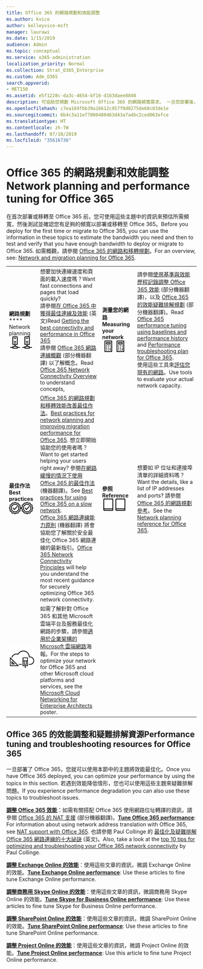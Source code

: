 ```yaml
---
title: Office 365 的網路規劃和效能調整
ms.author: kvice
author: kelleyvice-msft
manager: laurawi
ms.date: 1/15/2019
audience: Admin
ms.topic: conceptual
ms.service: o365-administration
localization_priority: Normal
ms.collection: Strat_O365_Enterprise
ms.custom: Adm_O365
search.appverid:
- MET150
ms.assetid: e5f1228c-da3c-4654-bf16-d163daee8848
description: 可協助您規劃 Microsoft Office 365 的網路頻寬需求。 一旦您部署後，請回到這裡來微調，並疑難排解 Office 365 的效能。
ms.openlocfilehash: c7ea169fbb39a16612c957f0d0275de60c83de1e
ms.sourcegitcommit: 6b4c3a11ef7000480463d43a7a4bc2ced063efce
ms.translationtype: HT
ms.contentlocale: zh-TW
ms.lasthandoff: 07/10/2019
ms.locfileid: "35616736"
---
```

# <a name="network-planning-and-performance-tuning-for-office-365"></a><span data-ttu-id="fe46d-104">Office 365 的網路規劃和效能調整</span><span class="sxs-lookup"><span data-stu-id="fe46d-104">Network planning and performance tuning for Office 365</span></span>
<span data-ttu-id="fe46d-105">在首次部署或移轉至 Office 365 前，您可使用這些主題中的資訊來預估所需頻寬，然後測試並確認您有足夠的頻寬以部署或移轉至 Office 365。</span><span class="sxs-lookup"><span data-stu-id="fe46d-105">Before you deploy for the first time or migrate to Office 365, you can use the information in these topics to estimate the bandwidth you need and then to test and verify that you have enough bandwidth to deploy or migrate to Office 365.</span></span> <span data-ttu-id="fe46d-106">如需概觀，請參閱 [Office 365 的網路和移轉規劃](network-and-migration-planning.md)。</span><span class="sxs-lookup"><span data-stu-id="fe46d-106">For an overview, see: [Network and migration planning for Office 365](network-and-migration-planning.md).</span></span>
  
|||||
|:-----|:-----|:-----|:-----|
|<span data-ttu-id="fe46d-107">**網路規劃**</span><span class="sxs-lookup"><span data-stu-id="fe46d-107">\*\*\*\* Network planning</span></span> <br/> <span data-ttu-id="fe46d-108">![網路](media/5e9dcd06-601b-4b28-88dc-f524e7548794.png)</span><span class="sxs-lookup"><span data-stu-id="fe46d-108">![Network](media/5e9dcd06-601b-4b28-88dc-f524e7548794.png)</span></span>           <br/> |<span data-ttu-id="fe46d-109">想要加快連線速度和頁面的載入速度嗎？</span><span class="sxs-lookup"><span data-stu-id="fe46d-109">Want fast connections and pages that load quickly?</span></span>  <br/> <span data-ttu-id="fe46d-110">請參閱[在 Office 365 中獲得最佳連線及效能](https://aka.ms/o365perfprinciples) (英文)</span><span class="sxs-lookup"><span data-stu-id="fe46d-110">Read [Getting the best connectivity and performance in Office 365](https://aka.ms/o365perfprinciples)</span></span> <br/> <span data-ttu-id="fe46d-111">請參閱 [Office 365 網路連線概觀](https://docs.microsoft.com/zh-TW/office365/enterprise/office-365-networking-overview) (部分機器翻譯) 以了解概念。</span><span class="sxs-lookup"><span data-stu-id="fe46d-111">Read [Office 365 Network Connectivity Overview](https://docs.microsoft.com/en-us/office365/enterprise/office-365-networking-overview) to understand concepts,</span></span>  <br/> |<span data-ttu-id="fe46d-112">**測量您的網路**</span><span class="sxs-lookup"><span data-stu-id="fe46d-112">**Measuring your network**</span></span> <br/> <span data-ttu-id="fe46d-113">![計算器](media/d690a132-4884-40eb-a918-526bb3dff3cc.png)</span><span class="sxs-lookup"><span data-stu-id="fe46d-113">![Calculator](media/d690a132-4884-40eb-a918-526bb3dff3cc.png)</span></span>           <br/> |<span data-ttu-id="fe46d-114">請參閱[使用基準與效能歷程記錄調整 Office 365 效能](performance-tuning-using-baselines-and-history.md) (部分機器翻譯)，以及 [Office 365 的效能疑難排解規劃](performance-troubleshooting-plan.md) (部分機器翻譯)。</span><span class="sxs-lookup"><span data-stu-id="fe46d-114">Read [Office 365 performance tuning using baselines and performance history](performance-tuning-using-baselines-and-history.md) and [Performance troubleshooting plan for Office 365](performance-troubleshooting-plan.md).</span></span>  <br/> <span data-ttu-id="fe46d-115">使用這些工具來[評估您現有的網路](network-and-migration-planning.md#calculators)。</span><span class="sxs-lookup"><span data-stu-id="fe46d-115">Use tools to evaluate your actual network capacity.</span></span>  <br/> |
|<span data-ttu-id="fe46d-116">**最佳作法**</span><span class="sxs-lookup"><span data-stu-id="fe46d-116">**Best practices**</span></span> <br/> <span data-ttu-id="fe46d-117">![最佳作法](media/2a659a5c-1007-47d3-a6c6-a19e018ab29b.png)</span><span class="sxs-lookup"><span data-stu-id="fe46d-117">![Best practices](media/2a659a5c-1007-47d3-a6c6-a19e018ab29b.png)</span></span>           <br/> |<span data-ttu-id="fe46d-118">[Office 365 的網路規劃和移轉效能改善最佳作法](network-and-migration-planning.md#BestPractices)。</span><span class="sxs-lookup"><span data-stu-id="fe46d-118">[Best practices for network planning and improving migration performance for Office 365](network-and-migration-planning.md#BestPractices).</span></span> <span data-ttu-id="fe46d-119">想立即開始協助您的使用者嗎？</span><span class="sxs-lookup"><span data-stu-id="fe46d-119">Want to get started helping your users right away?</span></span> <span data-ttu-id="fe46d-120">參閱[在網路緩慢的情況下使用 Office 365 的最佳作法](https://support.office.com/article/fd16c8d2-4799-4c39-8fd7-045f06640166) (機器翻譯)。</span><span class="sxs-lookup"><span data-stu-id="fe46d-120">See [Best practices for using Office 365 on a slow network](https://support.office.com/article/fd16c8d2-4799-4c39-8fd7-045f06640166).</span></span>  <br/> <span data-ttu-id="fe46d-121">[Office 365 網路連線能力原則](https://aka.ms/o365networkingprinciples) (機器翻譯) 將會協助您了解關於安全最佳化 Office 365 網路連線的最新指引。</span><span class="sxs-lookup"><span data-stu-id="fe46d-121">[Office 365 Network Connectivity Principles](https://aka.ms/o365networkingprinciples) will help you understand the most recent guidance for securely optimizing Office 365 network connectivity.</span></span>  <br/> |<span data-ttu-id="fe46d-122">**參照**</span><span class="sxs-lookup"><span data-stu-id="fe46d-122">**Reference**</span></span> <br/> <span data-ttu-id="fe46d-123">![書籍或期刊](media/56dff3c1-f605-48d8-811f-7d13ce639ecd.png)</span><span class="sxs-lookup"><span data-stu-id="fe46d-123">![Book or Journal](media/56dff3c1-f605-48d8-811f-7d13ce639ecd.png)</span></span>           <br/> |<span data-ttu-id="fe46d-124">想要如 IP 位址和連接埠清單的詳細資料嗎？</span><span class="sxs-lookup"><span data-stu-id="fe46d-124">Want the details, like a list of IP addresses and ports?</span></span> <span data-ttu-id="fe46d-125">請參閱 [Office 365 的網路規劃參考](network-and-migration-planning.md#NetReference)。</span><span class="sxs-lookup"><span data-stu-id="fe46d-125">See the [Network planning reference for Office 365](network-and-migration-planning.md#NetReference).</span></span>  <br/> |
|![請參閱適用於企業架構的 Microsoft 雲端網路海報](media/3094be9f-2407-4fa5-896d-aa66ef7b9bb9.png)           <br/> |<span data-ttu-id="fe46d-127">如需了解針對 Office 365 和其他 Microsoft 雲端平台及服務最佳化網路的步驟，請參閱[適用於企業架構的 Microsoft 雲端網路](https://aka.ms/cloudarchnetworking)海報。</span><span class="sxs-lookup"><span data-stu-id="fe46d-127">For the steps to optimize your network for Office 365 and other Microsoft cloud platforms and services, see the [Microsoft Cloud Networking for Enterprise Architects](https://aka.ms/cloudarchnetworking) poster.</span></span>  <br/> |
   
## <a name="performance-tuning-and-troubleshooting-resources-for-office-365"></a><span data-ttu-id="fe46d-128">Office 365 的效能調整和疑難排解資源</span><span class="sxs-lookup"><span data-stu-id="fe46d-128">Performance tuning and troubleshooting resources for Office 365</span></span>
<span data-ttu-id="fe46d-129"><a name="apptuning"> </a></span><span class="sxs-lookup"><span data-stu-id="fe46d-129"></span></span>

<span data-ttu-id="fe46d-130">一旦部署了 Office 365，您就可以使用本節中的主題將效能最佳化。</span><span class="sxs-lookup"><span data-stu-id="fe46d-130">Once you have Office 365 deployed, you can optimize your performance by using the topics in this section.</span></span> <span data-ttu-id="fe46d-131">若遇到效能降低情形，您也可以使用這些主題來疑難排解問題。</span><span class="sxs-lookup"><span data-stu-id="fe46d-131">If you experience performance degradation you can also use these topics to troubleshoot issues.</span></span>
  
 <span data-ttu-id="fe46d-132">**[調整 Office 365 效能](tune-office-365-performance.md)**：如需有關搭配 Office 365 使用網路位址轉譯的資訊，請參閱 [Office 365 的 NAT 支援](nat-support-with-office-365.md) (部分機器翻譯)。</span><span class="sxs-lookup"><span data-stu-id="fe46d-132">**[Tune Office 365 performance](tune-office-365-performance.md)**: For information about using network address translation with Office 365, see [NAT support with Office 365](nat-support-with-office-365.md).</span></span> <span data-ttu-id="fe46d-133">也請參閱 Paul Collinge 的 [最佳化及疑難排解 Office 365 網路連線的十大祕訣](https://blogs.technet.com/b/onthewire/archive/2014/06/18/top-10-tips-for-optimising-amp-troubleshooting-your-office-365-network-connectivity.aspx) (英文)。</span><span class="sxs-lookup"><span data-stu-id="fe46d-133">Also, take a look at the [top 10 tips for optimizing and troubleshooting your Office 365 network connectivity](https://blogs.technet.com/b/onthewire/archive/2014/06/18/top-10-tips-for-optimising-amp-troubleshooting-your-office-365-network-connectivity.aspx) by Paul Collinge.</span></span> 
  
 <span data-ttu-id="fe46d-134">**[調整 Exchange Online 的效能](tune-exchange-online-performance.md)**：使用這些文章的資訊，微調 Exchange Online 的效能。</span><span class="sxs-lookup"><span data-stu-id="fe46d-134">**[Tune Exchange Online performance](tune-exchange-online-performance.md)**: Use these articles to fine tune Exchange Online performance.</span></span> 
  
 <span data-ttu-id="fe46d-135">**[調整商務用 Skype Online 的效能](tune-skype-for-business-online-performance.md)**：使用這些文章的資訊，微調商務用 Skype Online 的效能。</span><span class="sxs-lookup"><span data-stu-id="fe46d-135">**[Tune Skype for Business Online performance](tune-skype-for-business-online-performance.md)**: Use these articles to fine tune Skype for Business Online performance.</span></span> 
  
 <span data-ttu-id="fe46d-136">**[調整 SharePoint Online 的效能](tune-sharepoint-online-performance.md)**：使用這些文章的資訊，微調 SharePoint Online 的效能。</span><span class="sxs-lookup"><span data-stu-id="fe46d-136">**[Tune SharePoint Online performance](tune-sharepoint-online-performance.md)**: Use these articles to fine tune SharePoint Online performance.</span></span> 
  
 <span data-ttu-id="fe46d-137">**[調整 Project Online 的效能](https://support.office.com/article/12ba0ebd-c616-42e5-b9b6-cad570e8409c)**：使用這些文章的資訊，微調 Project Online 的效能。</span><span class="sxs-lookup"><span data-stu-id="fe46d-137">**[Tune Project Online performance](https://support.office.com/article/12ba0ebd-c616-42e5-b9b6-cad570e8409c)**: Use this article to fine tune Project Online performance.</span></span> 
  

